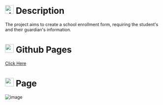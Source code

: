 # <img src="https://github.com/user-attachments/assets/caabfdf0-0f9e-44a3-8200-c6579fe87887" alt="description icon" width="28"> Description
The project aims to create a school enrollment form, requiring the student's and their guardian's information.

# <img src="https://github.com/user-attachments/assets/e5940e01-29a3-4a4f-9732-514e00844378" alt="github icon" width="28"> Github Pages
[Click Here](https://matheusadc.github.io/Enrollment-Form/)

# <img src="https://github.com/user-attachments/assets/8c157935-16aa-4e90-a9a5-1bdb7dd7628b" alt="page icon" width="28"> Page 
![image](https://github.com/user-attachments/assets/dad0ef98-0ce5-418f-9363-42ccb91a0f18)
